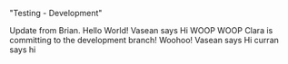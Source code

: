 "Testing - Development"

Update from Brian.  Hello World!
Vasean says Hi WOOP WOOP
Clara is committing to the development branch! Woohoo!
Vasean says Hi
curran says hi